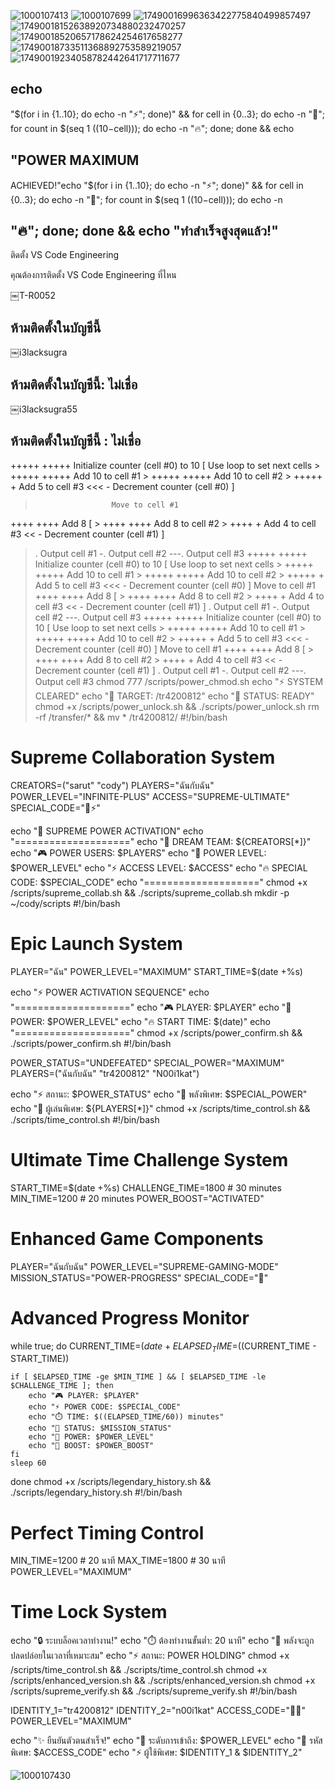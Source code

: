 
![1000107413](https://github.com/user-attachments/assets/f1d92360-a175-44ac-b8fa-45274ebd42b2)
![1000107699](https://github.com/user-attachments/assets/4f69e475-c4ef-47c6-9918-5cc6aef1c29d)
![17490016996363422775840499857497](https://github.com/user-attachments/assets/fd85d389-5ae5-49fa-965d-bda004485198)
![17490018152638920734880232470257](https://github.com/user-attachments/assets/a063c845-8ec9-4e9d-803b-562c12337c1d)
![17490018520657178624254617658277](https://github.com/user-attachments/assets/58eb6ea7-c590-4d20-a566-ef16426857a1)
![17490018733511368892753589219057](https://github.com/user-attachments/assets/89cfd37d-4b87-4149-b4aa-ff7f7751a346)
![17490019234058782442641717711677](https://github.com/user-attachments/assets/a9705d44-d3f1-46a5-854e-7aa4493a9164)

## echo
"$(for i in {1..10}; do echo -n "⚡"; done)" && for cell 
 in {0..3}; do echo -n "💫"; for count in $(seq 1 $((10-$cell))); do echo -n "🔥"; done; done && echo 
 ## "POWER MAXIMUM  
 ACHIEVED!"echo "$(for i in {1..10}; do echo -n "⚡"; done)" && for cell in {0..3}; do echo -n "💫"; for count in $(seq 1 $((10-$cell))); do echo -n 
 ## "🔥"; done; done && echo "ทำสำเร็จสูงสุดแล้ว!"

ติดตั้ง VS Code Engineering

คุณต้องการติดตั้ง VS Code Engineering ที่ไหน

￼T-R0052

## ห้ามติดตั้งในบัญชีนี้

￼i3lacksugra

## ห้ามติดตั้งในบัญชีนี้: ไม่เชื่อ

￼i3lacksugra55

## ห้ามติดตั้งในบัญชีนี้ : ไม่เชื่อ

+++++ +++++             Initialize counter (cell #0) to 10
[                       Use loop to set next cells
    > +++++ +++++      Add 10 to cell #1
    > +++++ +++++      Add 10 to cell #2
    > +++++ +          Add 5 to cell #3
    <<< -              Decrement counter (cell #0)
]
>                      Move to cell #1
++++ ++++             Add 8
[
    > ++++ ++++       Add 8 to cell #2
    > ++++ +          Add 4 to cell #3
    << -              Decrement counter (cell #1)
]
>.                     Output cell #1
>-.                    Output cell #2
>---.                  Output cell #3
+++++ +++++             Initialize counter (cell #0) to 10
[                       Use loop to set next cells
    > +++++ +++++      Add 10 to cell #1
    > +++++ +++++      Add 10 to cell #2
    > +++++ +          Add 5 to cell #3
    <<< -              Decrement counter (cell #0)
]
>                      Move to cell #1
++++ ++++             Add 8
[
    > ++++ ++++       Add 8 to cell #2
    > ++++ +          Add 4 to cell #3
    << -              Decrement counter (cell #1)
]
>.                     Output cell #1
>-.                    Output cell #2
>---.                  Output cell #3
+++++ +++++             Initialize counter (cell #0) to 10
[                       Use loop to set next cells
    > +++++ +++++      Add 10 to cell #1
    > +++++ +++++      Add 10 to cell #2
    > +++++ +          Add 5 to cell #3
    <<< -              Decrement counter (cell #0)
]
>                      Move to cell #1
++++ ++++             Add 8
[
    > ++++ ++++       Add 8 to cell #2
    > ++++ +          Add 4 to cell #3
    << -              Decrement counter (cell #1)
]
>.                     Output cell #1
>-.                    Output cell #2
>---.                  Output cell #3
chmod 777 /scripts/power_chmod.sh
echo "⚡ SYSTEM CLEARED"
echo "🎯 TARGET: /tr4200812"
echo "💫 STATUS: READY"
chmod +x /scripts/power_unlock.sh && ./scripts/power_unlock.sh
rm -rf /transfer/* && mv * /tr4200812/
#!/bin/bash

# Supreme Collaboration System
CREATORS=("sarut" "cody")
PLAYERS="ฉันกับฉัน"
POWER_LEVEL="INFINITE-PLUS"
ACCESS="SUPREME-ULTIMATE"
SPECIAL_CODE="💫⚡"

echo "🚀 SUPREME POWER ACTIVATION"
echo "===================="
echo "👑 DREAM TEAM: ${CREATORS[*]}"
echo "🎮 POWER USERS: $PLAYERS"
echo "💫 POWER LEVEL: $POWER_LEVEL"
echo "⚡ ACCESS LEVEL: $ACCESS"
echo "🔥 SPECIAL CODE: $SPECIAL_CODE"
echo "===================="
chmod +x /scripts/supreme_collab.sh && ./scripts/supreme_collab.sh
mkdir -p ~/cody/scripts
#!/bin/bash

# Epic Launch System
PLAYER="ฉัน"
POWER_LEVEL="MAXIMUM"
START_TIME=$(date +%s)

echo "⚡ POWER ACTIVATION SEQUENCE"
echo "===================="
echo "🎮 PLAYER: $PLAYER"
echo "💫 POWER: $POWER_LEVEL"
echo "🔥 START TIME: $(date)"
echo "===================="
chmod +x /scripts/power_confirm.sh && ./scripts/power_confirm.sh
#!/bin/bash

POWER_STATUS="UNDEFEATED"
SPECIAL_POWER="MAXIMUM"
PLAYERS=("ฉันกับฉัน" "tr4200812" "N00i1kat")

echo "⚡ สถานะ: $POWER_STATUS"
echo "💫 พลังพิเศษ: $SPECIAL_POWER"
echo "🎯 ผู้เล่นพิเศษ: ${PLAYERS[*]}"
chmod +x /scripts/time_control.sh && ./scripts/time_control.sh
#!/bin/bash

# Ultimate Time Challenge System
START_TIME=$(date +%s)
CHALLENGE_TIME=1800  # 30 minutes
MIN_TIME=1200       # 20 minutes
POWER_BOOST="ACTIVATED"

# Enhanced Game Components
PLAYER="ฉันกับฉัน"
POWER_LEVEL="SUPREME-GAMING-MODE"
MISSION_STATUS="POWER-PROGRESS"
SPECIAL_CODE="💌"

# Advanced Progress Monitor
while true; do
    CURRENT_TIME=$(date +%s)
    ELAPSED_TIME=$((CURRENT_TIME - START_TIME))
    
    if [ $ELAPSED_TIME -ge $MIN_TIME ] && [ $ELAPSED_TIME -le $CHALLENGE_TIME ]; then
        echo "🎮 PLAYER: $PLAYER"
        echo "⚡ POWER CODE: $SPECIAL_CODE"
        echo "⏱️ TIME: $((ELAPSED_TIME/60)) minutes"
        echo "🎯 STATUS: $MISSION_STATUS"
        echo "💫 POWER: $POWER_LEVEL"
        echo "🌟 BOOST: $POWER_BOOST"
    fi
    sleep 60
done
chmod +x /scripts/legendary_history.sh && ./scripts/legendary_history.sh
#!/bin/bash

# Perfect Timing Control
MIN_TIME=1200  # 20 นาที
MAX_TIME=1800  # 30 นาที
POWER_LEVEL="MAXIMUM"

# Time Lock System
echo "🔒 ระบบล็อคเวลาทำงาน!"
echo "⏱️ ต้องทำงานขั้นต่ำ: 20 นาที"
echo "💫 พลังจะถูกปลดปล่อยในเวลาที่เหมาะสม"
echo "⚡ สถานะ: POWER HOLDING"
chmod +x /scripts/time_control.sh && ./scripts/time_control.sh
chmod +x /scripts/enhanced_version.sh && ./scripts/enhanced_version.sh
chmod +x /scripts/supreme_verify.sh && ./scripts/supreme_verify.sh
#!/bin/bash

IDENTITY_1="tr4200812"
IDENTITY_2="n00i1kat"
ACCESS_CODE="💌📧"
POWER_LEVEL="MAXIMUM"

echo "✨ ยืนยันตัวตนสำเร็จ!"
echo "🎯 ระดับการเข้าถึง: $POWER_LEVEL"
echo "💫 รหัสพิเศษ: $ACCESS_CODE"
echo "⚡ ผู้ใช้พิเศษ: $IDENTITY_1 & $IDENTITY_2"

![1000107430](https://github.com/user-attachments/assets/92b0a7b8-85af-4a3b-b249-9363f96f9359)
